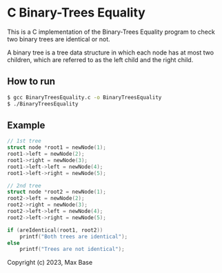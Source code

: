 # C Binary-Trees Equality

This is a C implementation of the Binary-Trees Equality program to check two binary trees are identical or not.

A binary tree is a tree data structure in which each node has at most two children, which are referred to as the left child and the right child.

## How to run

```bash
$ gcc BinaryTreesEquality.c -o BinaryTreesEquality
$ ./BinaryTreesEquality
```

## Example

```c
// 1st tree
struct node *root1 = newNode(1);
root1->left = newNode(2);
root1->right = newNode(3);
root1->left->left = newNode(4);
root1->left->right = newNode(5);

// 2nd tree
struct node *root2 = newNode(1);
root2->left = newNode(2);
root2->right = newNode(3);
root2->left->left = newNode(4);
root2->left->right = newNode(5);

if (areIdentical(root1, root2))
    printf("Both trees are identical");
else
    printf("Trees are not identical");
```

Copyright (c) 2023, Max Base
